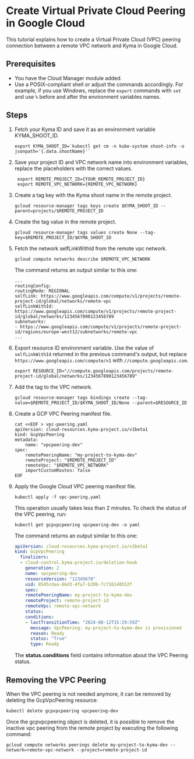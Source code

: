 # Create Virtual Private Cloud Peering in Google Cloud

This tutorial explains how to create a Virtual Private Cloud (VPC) peering connection between a remote VPC network and Kyma in Google Cloud.

## Prerequisites  <!-- {docsify-ignore} -->

- You have the Cloud Manager module added.
- Use a POSIX-compliant shell or adjust the commands accordingly. For example, if you use Windows, replace the `export` commands with `set` and use `%` before and after the environment variables names.

## Steps <!-- {docsify-ignore} -->

1. Fetch your Kyma ID and save it as an environment variable KYMA_SHOOT_ID.

    ```shell
   export KYMA_SHOOT_ID=`kubectl get cm -n kube-system shoot-info -o jsonpath='{.data.shootName}'`
   ```

2. Save your project ID and VPC network name into environment variables, replace the placeholders with the correct values.

    ```shell
     export REMOTE_PROJECT_ID={YOUR_REMOTE_PROJECT_ID}
     export REMOTE_VPC_NETWORK={REMOTE_VPC_NETWORK}
     ```

3. Create a tag key with the Kyma shoot name in the remote project.

   ```shell
   gcloud resource-manager tags keys create $KYMA_SHOOT_ID --parent=projects/$REMOTE_PROJECT_ID
   ```

4. Create the tag value in the remote project.

    ```shell
    gcloud resource-manager tags values create None --tag-key=$REMOTE_PROJECT_ID/$KYMA_SHOOT_ID
    ```

5. Fetch the network selfLinkWithId from the remote vpc network.

    ```shell
    gcloud compute networks describe $REMOTE_VPC_NETWORK
    ```

    The command returns an output similar to this one:

    ```shell
    ...
    routingConfig:
    routingMode: REGIONAL
    selfLink: https://www.googleapis.com/compute/v1/projects/remote-project-id/global/networks/remote-vpc
    selfLinkWithId: https://www.googleapis.com/compute/v1/projects/remote-project-id/global/networks/1234567890123456789
    subnetworks:
    - https://www.googleapis.com/compute/v1/projects/remote-project-id/regions/europe-west12/subnetworks/remote-vpc
    ...
    ```

6. Export resource ID environment variable. Use the value of `selfLinkWithId` returned in the previous command's output, but replace `https://www.googleapis.com/compute/v1` with `//compute.googleapis.com`.

    ```shell
    export RESOURCE_ID="//compute.googleapis.com/projects/remote-project-id/global/networks/1234567890123456789"
    ```

7. Add the tag to the VPC network.

    ```shell
    gcloud resource-manager tags bindings create --tag-value=$REMOTE_PROJECT_ID/$KYMA_SHOOT_ID/None --parent=$RESOURCE_ID
    ```

8. Create a GCP VPC Peering manifest file.

    ```shell
    cat <<EOF > vpc-peering.yaml
    apiVersion: cloud-resources.kyma-project.io/v1beta1
    kind: GcpVpcPeering
    metadata:
        name: "vpcpeering-dev"
    spec:
        remotePeeringName: "my-project-to-kyma-dev"
        remoteProject: "$REMOTE_PROJECT_ID"
        remoteVpc: "$REMOTE_VPC_NETWORK"
        importCustomRoutes: false
    EOF
    ```

9. Apply the Google Cloud VPC peering manifest file.

    ```shell
    kubectl apply -f vpc-peering.yaml
    ```

    This operation usually takes less than 2 minutes. To check the status of the VPC peering, run:

    ```shell
    kubectl get gcpvpcpeering vpcpeering-dev -o yaml
    ```

    The command returns an output similar to this one:

    ```yaml
    apiVersion: cloud-resources.kyma-project.io/v1beta1
    kind: GcpVpcPeering
      finalizers:
      - cloud-control.kyma-project.io/deletion-hook
        generation: 2
        name: vpcpeering-dev
        resourceVersion: "12345678"
        uid: 8545cdaa-66d3-4fa7-b20b-7c716148552f
        spec:
        remotePeeringName: my-project-to-kyma-dev
        remoteProject: remote-project-id
        remoteVpc: remote-vpc-network
        status:
        conditions:
        - lastTransitionTime: "2024-08-12T15:29:59Z"
          message: VpcPeering: my-project-to-kyma-dev is provisioned
          reason: Ready
          status: "True"
          type: Ready
    ```

    The **status.conditions** field contains information about the VPC Peering status.


## Removing the VPC Peering

When the VPC peering is not needed anymore, it can be removed by deleting the GcpVpcPeering resource:

```shell
kubectl delete gcpvpcpeering vpcpeering-dev
```

Once the gcpvpcpeering object is deleted, it is possible to remove the inactive vpc peering from the remote project by executing the following command:

```shell
gcloud compute networks peerings delete my-project-to-kyma-dev --network=remote-vpc-network --project=remote-project-id
```